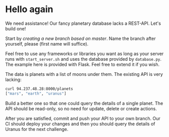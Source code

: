 # Hello again 

We need assistance! Our fancy planetary database lacks a REST-API. Let's
build one!

Start by *creating a new branch based on master*. Name the branch after
yourself, please (first name will suffice).

Feel free to use any frameworks or libraries you want as long as your 
server runs with `start_server.sh` and uses the database provided by 
`database.py`. The example here is provided with Flask. Feel free to 
extend it if you wish.

The data is planets with a list of moons under them. 
The existing API is very lacking:

```bash
curl 94.237.48.28:8000/planets
["mars", "earth", "uranus"]
```

Build a better one so that one could query the details of a single 
planet. The API should be read-only, so no need for update, delete or
create actions.

After you are satisfied, commit and push your API to your own branch. 
Our CI should deploy your changes and then you should query the details
of Uranus for the next challenge.
